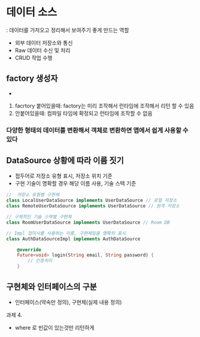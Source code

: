 # 데이터 소스

: 데이터를 가저오고 정리해서 보여주기 좋게 만드는 역할
- 외부 데이터 저장소와 통신
- Raw 데이터 수신 및 처리
- CRUD 작업 수행

## factory 생성자
- 
1. facrtory 붙어있을때: factory는 미리 조작해서 런타임에 조작해서 리턴 할 수 있음
2. 안붙어있을때: 컴파일 타임에 확정되고 런타임에 조작할 수 없음

### 다양한 형태의 데이터를 변환해서 객체로 변환하면 앱에서 쉽게 사용할 수 있다

## DataSource 상황에 따라 이름 짓기
- 접두어로 저장소 유형 표시, 저장소 위치 기준
- 구현 기술이 명확할 경우 해당 이름 사용, 기술 스택 기준

```dart
//  저장소 유형별 구현체
class LocalUserDataSource implements UserDataSource // 로컬 저장소
class RemoteUserDataSource implements UserDataSource // 원격 저장소

// 구체적인 기술 스택별 구현체
class RoomUserDataSource implements UserDataSource // Room DB

// Impl 접미사를 사용하는 이름, 구현체임을 명확히 표시
class AuthDataSourceImpl implements AuthDataSource

    @override
    Future<void> login(String email, String password) {
        // 인증처리
    }

```

## 구현체와 인터페이스의 구분

- 인터페이스(약속만 정의), 구현체(실제 내용 정의)

과제 4. 
- where 로 빈값이 있는것만 리턴하게 
